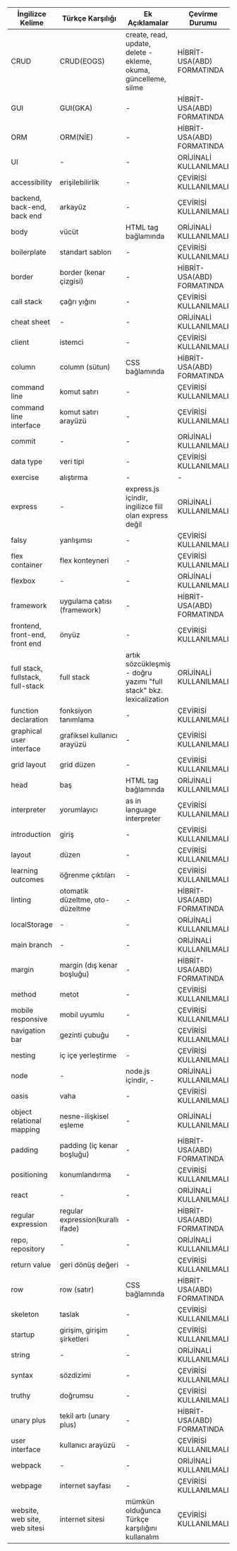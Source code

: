 | İngilizce Kelime                  | Türkçe Karşılığı                  | Ek Açıklamalar                                                     | Çevirme Durumu              |
| --------------------------------- | --------------------------------- | ------------------------------------------------------------------ | --------------------------- |
| CRUD                              | CRUD(EOGS)                        | create, read, update, delete - ekleme, okuma, güncelleme, silme    | HİBRİT- USA(ABD) FORMATINDA |
| GUI                               | GUI(GKA)                          | -                                                                  | HİBRİT- USA(ABD) FORMATINDA |
| ORM                               | ORM(NİE)                          | -                                                                  | HİBRİT- USA(ABD) FORMATINDA |
| UI                                | -                                 | -                                                                  | ORİJİNALİ KULLANILMALI      |
| accessibility                     | erişilebilirlik                   | -                                                                  | ÇEVİRİSİ KULLANILMALI       |
| backend, back-end, back end       | arkayüz                           | -                                                                  | ÇEVİRİSİ KULLANILMALI       |
| body                              | vücüt                             | HTML tag bağlamında                                                | ORİJİNALİ KULLANILMALI      |
| boilerplate                       | standart sablon                   | -                                                                  | ÇEVİRİSİ KULLANILMALI       |
| border                            | border (kenar çizgisi)            | -                                                                  | HİBRİT- USA(ABD) FORMATINDA |
| call stack                        | çağrı yığını                      | -                                                                  | ÇEVİRİSİ KULLANILMALI       |
| cheat sheet                       | -                                 | -                                                                  | ORİJİNALİ KULLANILMALI      |
| client                            | istemci                           | -                                                                  | ÇEVİRİSİ KULLANILMALI       |
| column                            | column (sütun)                    | CSS bağlamında                                                     | HİBRİT- USA(ABD) FORMATINDA |
| command line                      | komut satırı                      | -                                                                  | ÇEVİRİSİ KULLANILMALI       |
| command line interface            | komut satırı arayüzü              | -                                                                  | ÇEVİRİSİ KULLANILMALI       |
| commit                            | -                                 | -                                                                  | ORİJİNALİ KULLANILMALI      |
| data type                         | veri tipi                         | -                                                                  | ÇEVİRİSİ KULLANILMALI       |
| exercise                          | alıştırma                         | -                                                                  | -                           |
| express                           | -                                 | express.js içindir, ingilizce fiil olan express değil              | ORİJİNALİ KULLANILMALI      |
| falsy                             | yanlışımsı                        | -                                                                  | ÇEVİRİSİ KULLANILMALI       |
| flex container                    | flex konteyneri                   | -                                                                  | ÇEVİRİSİ KULLANILMALI       |
| flexbox                           | -                                 | -                                                                  | ORİJİNALİ KULLANILMALI      |
| framework                         | uygulama çatısı (framework)       | -                                                                  | HİBRİT- USA(ABD) FORMATINDA |
| frontend, front-end, front end    | önyüz                             | -                                                                  | ÇEVİRİSİ KULLANILMALI       |
| full stack, fullstack, full-stack | full stack                        | artık sözcükleşmiş - doğru yazımı "full stack" bkz. lexicalization | ORİJİNALİ KULLANILMALI      |
| function declaration              | fonksiyon tanımlama               | -                                                                  | ÇEVİRİSİ KULLANILMALI       |
| graphical user interface          | grafiksel kullanıcı arayüzü       | -                                                                  | ÇEVİRİSİ KULLANILMALI       |
| grid layout                       | grid düzen                        | -                                                                  | ÇEVİRİSİ KULLANILMALI       |
| head                              | baş                               | HTML tag bağlamında                                                | ORİJİNALİ KULLANILMALI      |
| interpreter                       | yorumlayıcı                       | as in language interpreter                                         | ÇEVİRİSİ KULLANILMALI       |
| introduction                      | giriş                             | -                                                                  | ÇEVİRİSİ KULLANILMALI       |
| layout                            | düzen                             | -                                                                  | ÇEVİRİSİ KULLANILMALI       |
| learning outcomes                 | öğrenme çıktıları                 | -                                                                  | ÇEVİRİSİ KULLANILMALI       |
| linting                           | otomatik düzeltme, oto-düzeltme   | -                                                                  | HİBRİT- USA(ABD) FORMATINDA |
| localStorage                      | -                                 | -                                                                  | ORİJİNALİ KULLANILMALI      |
| main branch                       | -                                 | -                                                                  | ORİJİNALİ KULLANILMALI      |
| margin                            | margin (dış kenar boşluğu)        | -                                                                  | HİBRİT- USA(ABD) FORMATINDA |
| method                            | metot                             | -                                                                  | ÇEVİRİSİ KULLANILMALI       |
| mobile responsive                 | mobil uyumlu                      | -                                                                  | ÇEVİRİSİ KULLANILMALI       |
| navigation bar                    | gezinti çubuğu                    | -                                                                  | ÇEVİRİSİ KULLANILMALI       |
| nesting                           | iç içe yerleştirme                | -                                                                  | ÇEVİRİSİ KULLANILMALI       |
| node                              | -                                 | node.js içindir, -                                                 | ORİJİNALİ KULLANILMALI      |
| oasis                             | vaha                              | -                                                                  | ÇEVİRİSİ KULLANILMALI       |
| object relational mapping         | nesne-ilişkisel eşleme            | -                                                                  | ORİJİNALİ KULLANILMALI      |
| padding                           | padding (iç kenar boşluğu)        | -                                                                  | HİBRİT- USA(ABD) FORMATINDA |
| positioning                       | konumlandırma                     | -                                                                  | ÇEVİRİSİ KULLANILMALI       |
| react                             | -                                 | -                                                                  | ORİJİNALİ KULLANILMALI      |
| regular expression                | regular expression(kurallı ifade) | -                                                                  | HİBRİT- USA(ABD) FORMATINDA |
| repo, repository                  | -                                 | -                                                                  | ORİJİNALİ KULLANILMALI      |
| return value                      | geri dönüş değeri                 | -                                                                  | ÇEVİRİSİ KULLANILMALI       |
| row                               | row (satır)                       | CSS bağlamında                                                     | HİBRİT- USA(ABD) FORMATINDA |
| skeleton                          | taslak                            | -                                                                  | ÇEVİRİSİ KULLANILMALI       |
| startup                           | girişim, girişim şirketleri       | -                                                                  | ÇEVİRİSİ KULLANILMALI       |
| string                            | -                                 | -                                                                  | ORİJİNALİ KULLANILMALI      |
| syntax                            | sözdizimi                         | -                                                                  | ÇEVİRİSİ KULLANILMALI       |
| truthy                            | doğrumsu                          | -                                                                  | ÇEVİRİSİ KULLANILMALI       |
| unary plus                        | tekil artı (unary plus)           | -                                                                  | HİBRİT- USA(ABD) FORMATINDA |
| user interface                    | kullanıcı arayüzü                 | -                                                                  | ÇEVİRİSİ KULLANILMALI       |
| webpack                           | -                                 | -                                                                  | ORİJİNALİ KULLANILMALI      |
| webpage                           | internet sayfası                  | -                                                                  | ÇEVİRİSİ KULLANILMALI       |
| website, web site, web sitesi     | internet sitesi                   | mümkün olduğunca Türkçe karşılığını kullanalım                     | ÇEVİRİSİ KULLANILMALI       |
